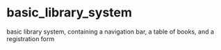 # basic_library_system
basic library system, containing a navigation bar, a table of books, and a registration form
